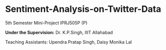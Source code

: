 # Sentiment-Analysis-on-Twitter-Data
5th Semester Mini-Project IPRJ505P (P)

**Under the Supervision:** Dr. K.P.Singh, IIIT Allahabad

Teaching Assistants: Upendra Pratap Singh, Daisy Monika Lal
